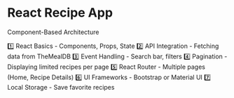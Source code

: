 # React Recipe App

Component-Based Architecture


1️⃣ React Basics - Components, Props, State
2️⃣ API Integration - Fetching data from TheMealDB
3️⃣ Event Handling - Search bar, filters
4️⃣ Pagination - Displaying limited recipes per page
5️⃣ React Router - Multiple pages (Home, Recipe Details)
6️⃣ UI Frameworks - Bootstrap or Material UI
7️⃣ Local Storage - Save favorite recipes